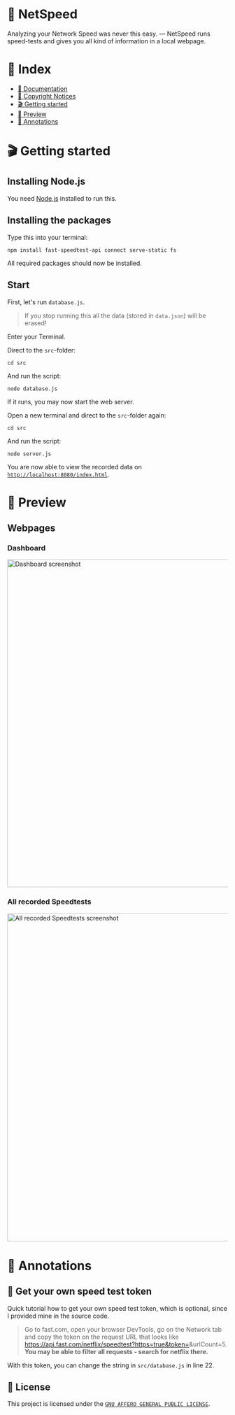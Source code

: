 # 🚀 NetSpeed
Analyzing your Network Speed was never this easy. — NetSpeed runs speed-tests and gives you all kind of information in a local webpage. 

# 📌 Index
- [📂 Documentation](https://github.com/luisoos/NetSpeed/wiki)
- [🤝 Copyright Notices](https://github.com/luisoos/NetSpeed/blob/main/Copyright-Notices.md)
- [🎬 Getting started](https://github.com/luisoos/NetSpeed#-getting-started)
- [👀 Preview](https://github.com/luisoos/NetSpeed/#-preview)
- [📑 Annotations](https://github.com/luisoos/NetSpeed/#-annotations)

# 🎬 Getting started

## Installing Node.js
You need [Node.js](https://nodejs.org) installed to run this.

## Installing the packages
Type this into your terminal:

```
npm install fast-speedtest-api connect serve-static fs
```

All required packages should now be installed.

## Start
First, let's run `database.js`.

> If you stop running this all the data (stored in `data.json`) will be erased!

Enter your Terminal.

Direct to the `src`-folder:
```
cd src
```

And run the script:
```
node database.js
```


If it runs, you may now start the web server.

Open a new terminal and direct to the `src`-folder again:
```
cd src
```

And run the script:

```
node server.js
```

You are now able to view the recorded data on [`http://localhost:8080/index.html`](http://localhost:8080/index.html).

# 👀 Preview
## Webpages
### Dashboard
<img src="https://user-images.githubusercontent.com/81855420/162267750-500a2069-ac69-4612-bacd-b148f33affa4.png" alt="Dashboard screenshot" width="750">

### All recorded Speedtests
<img src="https://user-images.githubusercontent.com/81855420/162267799-1a8f01f2-de32-4480-8192-7ea1b2450b78.png" alt="All recorded Speedtests screenshot" width="750">

# 📑 Annotations
## 🔌 Get your own speed test token
Quick tutorial how to get your own speed test token, which is optional, since I provided mine in the source code.
> Go to fast.com, open your browser DevTools, go on the Network tab and copy the token on the request URL that looks like https://api.fast.com/netflix/speedtest?https=true&token=<the-token>&urlCount=5. **You may be able to filter all requests - search for netflix there.**

With this token, you can change the string in `src/database.js` in line 22.

## 📄 License
This project is licensed under the [`GNU AFFERO GENERAL PUBLIC LICENSE`](https://github.com/luisoos/NetSpeed/blob/main/LICENSE).
